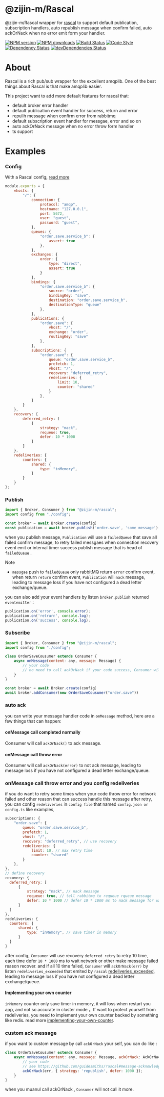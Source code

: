 # @zijin-m/Rascal

@zijin-m/Rascal wrapper for [rascal](https://www.npmjs.com/package/rascal) to support default publication, subscription handlers, auto republish message when confirm failed, auto ackOrNack when no error emit form your handler. 

[![NPM version](https://img.shields.io/npm/v/@zijin-m/rascal.svg?style=flat-square)](https://www.npmjs.com/package/@zijin-m/rascal)
[![NPM downloads](https://img.shields.io/npm/dm/@zijin-m/rascal.svg?style=flat-square)](https://www.npmjs.com/package/@zijin-m/rascal)
[![Build Status](https://img.shields.io/travis/guidesmiths/@zijin-m/rascal/master.svg)](https://travis-ci.org/guidesmiths/@zijin-m/rascal)
[![Code Style](https://img.shields.io/badge/code%20style-imperative-brightgreen.svg)](https://github.com/guidesmiths/eslint-config-imperative)
[![Dependency Status](https://david-dm.org/guidesmiths/@zijin-m/rascal.svg)](https://david-dm.org/guidesmiths/@zijin-m/rascal)
[![devDependencies Status](https://david-dm.org/guidesmiths/@zijin-m/rascal/dev-status.svg)](https://david-dm.org/guidesmiths/@zijin-m/rascal?type=dev)

# About

Rascal is a rich pub/sub wrapper for the excellent amqplib. One of the best things about Rascal is that make amqplib easier.

This project want to add more default features for rascal that:

* default broker error handler
* default publication event handler for success, return and error
* repulih message when confirm error from rabbitmq
* default subscription event handler for messgae, error and so on
* auto ackOrNack message when no error throw form handler
* ts support
  
# Examples 

### Config

With a Rascal config, [read more](https://github.com/guidesmiths/rascal#configuration)

```js
module.exports = {
    vhosts: {
        "/": {
            connection: {
                protocol: "amqp",
                hostname: "127.0.0.1",
                port: 5672,
                user: "guest",
                password: "guest",
            },
            queues: {
                "order.save.service_b": {
                    assert: true
                },
            },
            exchanges: {
                order: {
                    type: "direct",
                    assert: true
                }
            },
            bindings: {
                "order.save.service_b": {
                    source: "order",
                    bindingKey: "save",
                    destination: "order.save.service_b",
                    destinationType: "queue"
                },
            },
            publications: {
                "order.save": {
                    vhost: "/",
                    exchange: "order",
                    routingKey: "save"
                },
            },
            subscriptions: {
                "order.save": {
                    queue: "order.save.service_b",
                    prefetch: 1,
                    vhost: "/",
                    recovery: "deferred_retry",
                    redeliveries: {
                        limit: 10,
                        counter: "shared"
                    }
                },
            }
        }
    },
    recovery: {
        deferred_retry: [
            {
                strategy: "nack",
                requeue: true,
                defer: 10 * 1000
            }
        ]
    },
    redeliveries: {
        counters: {
            shared: {
                type: "inMemory",
            }
        }
    }
};
```

### Publish

```js
import { Broker, Consumer } from "@zijin-m/rascal";
import config from "./config";

const broker = await Broker.create(config)
const publication = await broker.publish('order.save', 'some message') 
```

when you publish message, `Publication` will use a `failedQueue` that save all failed confirm message, to retry failed messgaes when connection recovery event emit or interval timer success publish message that is head of `failedQueue` .

Note

*  `messgae` push to `failedQueue` only rabbitMQ return `error` confirm event, when return `return` confirm event, `Publication` will `nack` message, leading to message loss if you have not configured a dead letter exchange/queue.

you can also add your event handlers by listen `broker.publish` returned `eventemitter` :

```js
publication.on('error', console.error);
publication.on('retrurn', console.log);
publication.on('success', console.log);
```

### Subscribe

```js
import { Broker, Consumer } from "@zijin-m/rascal";
import config from "./config";

class OrderSaveCousumer extends Consumer {
    async onMessage(content: any, message: Message) {
        // your code
        // no need to call ackOrNack if your code success, Consumer will do this for you
    }
}

const broker = await Broker.create(config)
await broker.addConsumer(new OrderSaveCousumer("order.save"))
```

### auto ack

you can write your message handler code in `onMessage` method, 
here are a few things that can happen:

#### onMessage call completed normally

Consumer will call `ackOrNack()` to ack message.

#### onMessage call throw error

Consumer will call `ackOrNack(error)` to not ack message, leading to message loss if you have not configured a dead letter exchange/queue.

### onMessage call throw error and you config redeliveries

if you do want to retry some times when your code throw error for network failed and other reason that can success handle this message after retry, you can config `redeliveries` in `config file` that named `config.json or config.ts` like examples,

```js
subscriptions: {
    "order.save": {
        queue: "order.save.service_b",
        prefetch: 1,
        vhost: "/",
        recovery: "deferred_retry", // use recovery
        redeliveries: {
            limit: 10, // max retry time
            counter: "shared"
        }
    },
},
// define recovery
recovery: {
  deferred_retry: [
      {
          strategy: "nack", // nack message
          requeue: true, // tell rabbitmq to requeue rqueue message
          defer: 10 * 1000 // defer 10 * 1000 ms to nack message for wait other sevice or network to restore 。
      }
  ]
},
redeliveries: {
  counters: {
      shared: {
          type: "inMemory", // save timer in memory
      }
  }
}
```
after config, `Consumer` will use recovery `deferred_retry` to retry 10 time, each time defer `10 * 1000` ms to wait network or other make message failed reason recover. and if all 10 time failed, `Consumer` will `ackOrNack(err)` by listen `redeliveries_exceeded` that emited by `rascal` [redeliveries_exceeded](https://github.com/guidesmiths/rascal#avoiding-potential-message-loss), leading to message loss if you have not configured a dead letter exchange/queue.

#### Implementing your own counter

`inMemory` counter only save timer in memory, it will loss when restart you app, 
and not so accurate in cluster mode 。If want to protect yourself from redeliveries, you need to implement your own counter backed by something like redis. read more [implementing-your-own-counter](https://github.com/guidesmiths/rascal#implementing-your-own-counter).

### custom ack message

if you want to custom message by call `ackOrNack` your self, you can do like :

```js
class OrderSaveCousumer extends Consumer {
    async onMessage(content: any, message: Message, ackOrNack: AckOrNackFn) {
        // your code
        // see https://github.com/guidesmiths/rascal#message-acknowledgement-and-recovery-strategies
        ackOrNack(err, { strategy: 'republish', defer: 1000 });
    }
}
```
when you muanul call ackOrNack , `Consumer` will not call it more.

